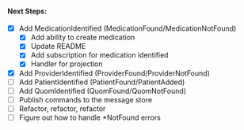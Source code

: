 #### Next Steps:

- [x] Add MedicationIdentified (MedicationFound/MedicationNotFound)
    - [x] Add ability to create medication
    - [x] Update README
    - [x] Add subscription for medication identified
    - [x] Handler for projection
- [x] Add ProviderIdentified (ProviderFound/ProviderNotFound)
- [ ] Add PatientIdentified (PatientFound/PatientAdded)
- [ ] Add QuomIdentified (QuomFound/QuomNotFound)
- [ ] Publish commands to the message store
- [ ] Refactor, refactor, refactor
- [ ] Figure out how to handle \*NotFound errors
